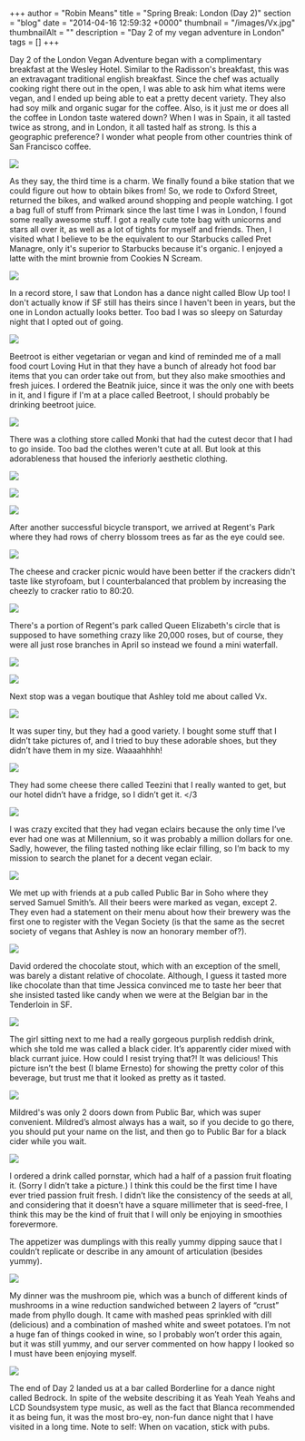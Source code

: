 +++
author = "Robin Means"
title = "Spring Break: London (Day 2)"
section = "blog"
date = "2014-04-16 12:59:32 +0000"
thumbnail = "/images/Vx.jpg"
thumbnailAlt = ""
description = "Day 2 of my vegan adventure in London"
tags = []
+++

Day 2 of the London Vegan Adventure began with a complimentary breakfast at the Wesley Hotel. Similar to the Radisson's breakfast, this was an extravagant traditional english breakfast. Since the chef was actually cooking right there out in the open, I was able to ask him what items were vegan, and I ended up being able to eat a pretty decent variety. They also had soy milk and organic sugar for the coffee. Also, is it just me or does all the coffee in London taste watered down? When I was in Spain, it all tasted twice as strong, and in London, it all tasted half as strong. Is this a geographic preference? I wonder what people from other countries think of San Francisco coffee.

![](/images/hotel-breakfast.jpg)

As they say, the third time is a charm. We finally found a bike station that we could figure out how to obtain bikes from! So, we rode to Oxford Street, returned the bikes, and walked around shopping and people watching. I got a bag full of stuff from Primark since the last time I was in London, I found some really awesome stuff. I got a really cute tote bag with unicorns and stars all over it, as well as a lot of tights for myself and friends. Then, I visited what I believe to be the equivalent to our Starbucks called Pret Managre, only it's superior to Starbucks because it's organic. I enjoyed a latte with the mint brownie from Cookies N Scream.

![](/images/pret.jpg)

In a record store, I saw that London has a dance night called Blow Up too! I don't actually know if SF still has theirs since I haven't been in years, but the one in London actually looks better. Too bad I was so sleepy on Saturday night that I opted out of going.

![](/images/blowup.jpg)

Beetroot is either vegetarian or vegan and kind of reminded me of a mall food court Loving Hut in that they have a bunch of already hot food bar items that you can order take out from, but they also make smoothies and fresh juices. I ordered the Beatnik juice, since it was the only one with beets in it, and I figure if I'm at a place called Beetroot, I should probably be drinking beetroot juice.

![](/images/beatnik.jpg)

There was a clothing store called Monki that had the cutest decor that I had to go inside. Too bad the clothes weren't cute at all. But look at this adorableness that housed the inferiorly aesthetic clothing.

![](/images/cute-store-soho.jpg)

![](/images/cute-store2.jpg)

![](/images/cute-store3.jpg)

After another successful bicycle transport, we arrived at Regent's Park where they had rows of cherry blossom trees as far as the eye could see.

![](/images/cherry-blossoms.jpg)

The cheese and cracker picnic would have been better if the crackers didn't taste like styrofoam, but I counterbalanced that problem by increasing the cheezly to cracker ratio to 80:20.

![](/images/picnic.jpg)

There's a portion of Regent's park called Queen Elizabeth's circle that is supposed to have something crazy like 20,000 roses, but of course, they were all just rose branches in April so instead we found a mini waterfall.

![](/images/garden.jpg)

![](/images/garden2.jpg)

Next stop was a vegan boutique that Ashley told me about called Vx.

![](/images/Vx.jpg)

It was super tiny, but they had a good variety. I bought some stuff that I didn’t take pictures of, and I tried to buy these adorable shoes, but they didn’t have them in my size. Waaaahhhh!

![](/images/Vx-birdie-shoes.jpg)

They had some cheese there called Teezini that I really wanted to get, but our hotel didn’t have a fridge, so I didn’t get it. \</3

![](/images/Vx-cheese.jpg)

I was crazy excited that they had vegan eclairs because the only time I’ve ever had one was at Millennium, so it was probably a million dollars for one. Sadly, however, the filing tasted nothing like eclair filling, so I’m back to my mission to search the planet for a decent vegan eclair.

![](/images/eclair.jpg)

We met up with friends at a pub called Public Bar in Soho where they served Samuel Smith’s. All their beers were marked as vegan, except 2. They even had a statement on their menu about how their brewery was the first one to register with the Vegan Society (is that the same as the secret society of vegans that Ashley is now an honorary member of?).

![](/images/samuel-smith-menu.jpg)

David ordered the chocolate stout, which with an exception of the smell, was barely a distant relative of chocolate. Although, I guess it tasted more like chocolate than that time Jessica convinced me to taste her beer that she insisted tasted like candy when we were at the Belgian bar in the Tenderloin in SF.

![](/images/beer.jpg)

The girl sitting next to me had a really gorgeous purplish reddish drink, which she told me was called a black cider. It’s apparently cider mixed with black currant juice. How could I resist trying that?! It was delicious! This picture isn’t the best (I blame Ernesto) for showing the pretty color of this beverage, but trust me that it looked as pretty as it tasted.

![](/images/black-cider.jpg)

Mildred's was only 2 doors down from Public Bar, which was super convenient. Mildred’s almost always has a wait, so if you decide to go there, you should put your name on the list, and then go to Public Bar for a black cider while you wait.

![](/images/mildreds-menu.jpg)

I ordered a drink called pornstar, which had a half of a passion fruit floating it. (Sorry I didn’t take a picture.) I think this could be the first time I have ever tried passion fruit fresh. I didn’t like the consistency of the seeds at all, and considering that it doesn’t have a square millimeter that is seed-free, I think this may be the kind of fruit that I will only be enjoying in smoothies forevermore.

The appetizer was dumplings with this really yummy dipping sauce that I couldn’t replicate or describe in any amount of articulation (besides yummy).

![](/images/dumplings.jpg)

My dinner was the mushroom pie, which was a bunch of different kinds of mushrooms in a wine reduction sandwiched between 2 layers of “crust” made from phyllo dough. It came with mashed peas sprinkled with dill (delicious) and a combination of mashed white and sweet potatoes. I’m not a huge fan of things cooked in wine, so I probably won’t order this again, but it was still yummy, and our server commented on how happy I looked so I must have been enjoying myself.

![](/images/mildreds.jpg)

The end of Day 2 landed us at a bar called Borderline for a dance night called Bedrock. In spite of the website describing it as Yeah Yeah Yeahs and LCD Soundsystem type music, as well as the fact that Blanca recommended it as being fun, it was the most bro-ey, non-fun dance night that I have visited in a long time. Note to self: When on vacation, stick with pubs.

